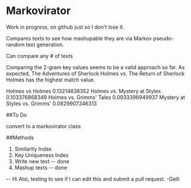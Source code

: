 # Markovirator 

Work in progress, on github just so I don't lose it. 

Compares texts to see how mashupable they are via Markov pseudo-random text generation. 

Can compare any # of texts

Comparing the 2-gram key values seems to be a valid approach so far. As expected, 
The Adventures of Sherlock Holmes vs. The Return of Sherlock Holmes has the highest 
match value.

Holmes vs Holmes 0.13214838352
Holmes vs. Mystery at Styles 0.103376868349
Holmes vs. Grimms' Tales 0.0933396949937
Mystery at Styles vs. Grimms' 0.0829907246313

##To Do 

convert to a markovirator class

##Methods

1. Similarity Index
2. Key Uniqueness Index
3. Write new text -- done
4. Mashup texts -- done



--
Hi Atsi, testing to see if I can edit this and submit a pull request.
-Gelli 